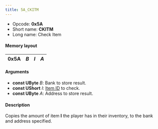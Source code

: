 ```yaml
---
title: 5A_CKITM
---
```


-   Opcode: **0x5A**
-   Short name: **CKITM**
-   Long name: Check Item

#### Memory layout

| 0x5A | *B* | *I* | *A* |
|------|-----|-----|-----|

#### Arguments

-   **const UByte** *B*: Bank to store result.
-   **const UShort** *I*: [Item ID](../../Item_ID.md) to check.
-   **const UByte** *A*: Address to store result.

#### Description

Copies the amount of item **I** the player has in their inventory, to the bank and address specified.
